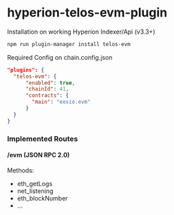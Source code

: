 # hyperion-telos-evm-plugin

Installation on working Hyperion Indexer/Api (v3.3+)

```bash
npm run plugin-manager install telos-evm
```

Required Config on chain.config.json
```json
"plugins": {
  "telos-evm": {
      "enabled": true,
      "chainId": 41,
      "contracts": {
        "main": "eosio.evm"
      }
  }
}
```

### Implemented Routes

#### /evm (JSON RPC 2.0)

Methods:
  - eth_getLogs
  - net_listening
  - eth_blockNumber
  - ...
